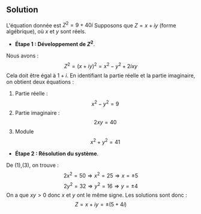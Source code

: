 

## Solution

L'équation donnée est $Z^2 = 9 + 40i$
 Supposons que $Z = x + iy$ (forme algébrique), où $x$ et $y$ sont réels.

- **Étape 1 : Développement de $Z^2$**.

Nous avons :
$$Z^2 = (x + iy)^2 = x^2 - y^2 + 2ixy$$
Cela doit être égal à $1 + i$. En identifiant la partie réelle et la partie imaginaire, on obtient deux équations :

1. Partie réelle :
$$x^2 - y^2 = 9$$
2. Partie imaginaire :
$$2xy = 40
$$
3. Module
$$x^2 + y^2 = 41$$

- **Étape 2 : Résolution du système**.

De (1),(3), on trouve :
$$2x^2 = 50 \Rightarrow x^2 = 25 \Rightarrow x = \pm 5$$
$$2y^2 = 32 \Rightarrow y^2 = 16 \Rightarrow y = \pm 4$$
On a que $xy>0$ donc $x$ et $y$ ont le même signe. Les solutions
sont donc :
$$Z = x + iy = \pm (5 + 4i)$$


